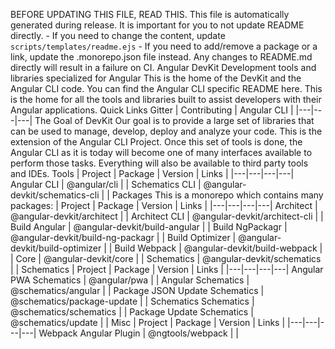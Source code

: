 BEFORE UPDATING THIS FILE, READ THIS. This file is automatically generated during release. It is important for you to not update README directly. - If you need to change the content, update `scripts/templates/readme.ejs` - If you need to add/remove a package or a link, update the .monorepo.json file instead. Any changes to README.md directly will result in a failure on CI. Angular DevKit Development tools and libraries specialized for Angular This is the home of the DevKit and the Angular CLI code. You can find the Angular CLI specific README here. This is the home for all the tools and libraries built to assist developers with their Angular applications. Quick Links Gitter | Contributing | Angular CLI | |---|---|---| The Goal of DevKit Our goal is to provide a large set of libraries that can be used to manage, develop, deploy and analyze your code. This is the extension of the Angular CLI Project. Once this set of tools is done, the Angular CLI as it is today will become one of many interfaces available to perform those tasks. Everything will also be available to third party tools and IDEs. Tools | Project | Package | Version | Links | |---|---|---|---| Angular CLI | @angular/cli | | Schematics CLI | @angular-devkit/schematics-cli | | Packages This is a monorepo which contains many packages: | Project | Package | Version | Links | |---|---|---|---| Architect | @angular-devkit/architect | | Architect CLI | @angular-devkit/architect-cli | | Build Angular | @angular-devkit/build-angular | | Build NgPackagr | @angular-devkit/build-ng-packagr | | Build Optimizer | @angular-devkit/build-optimizer | | Build Webpack | @angular-devkit/build-webpack | | Core | @angular-devkit/core | | Schematics | @angular-devkit/schematics | | Schematics | Project | Package | Version | Links | |---|---|---|---| Angular PWA Schematics | @angular/pwa | | Angular Schematics | @schematics/angular | | Package JSON Update Schematics | @schematics/package-update | | Schematics Schematics | @schematics/schematics | | Package Update Schematics | @schematics/update | | Misc | Project | Package | Version | Links | |---|---|---|---| Webpack Angular Plugin | @ngtools/webpack | |